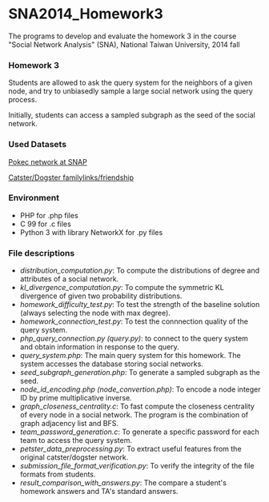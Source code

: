 SNA2014_Homework3
=================

The programs to develop and evaluate the homework 3 in the course "Social Network Analysis" (SNA), National Taiwan University, 2014 fall

### Homework 3

Students are allowed to ask the query system for the neighbors of a given node, and try to unbiasedly sample a large social network using the query process.

Initially, students can access a sampled subgraph as the seed of the social network.

### Used Datasets

[Pokec network at SNAP](http://snap.stanford.edu/data/soc-pokec.html)

[Catster/Dogster familylinks/friendship](http://konect.uni-koblenz.de/networks/petster-carnivore)

### Environment

- PHP for .php files
- C 99 for .c files
- Python 3 with library NetworkX for .py files

### File descriptions

- *distribution_computation.py*: To compute the distributions of degree and attributes of a social network.
- *kl_divergence_computation.py*: To compute the symmetric KL divergence of given two probability distributions.
- *homework_difficulty_test.py*: To test the strength of the baseline solution (always selecting the node with max degree).
- *homework_connection_test.py*: To test the connnection quality of the query system.
- *php_query_connection.py (query.py)*: to connect to the query system and obtain information in response to the query.
- *query_system.php*: The main query system for this homework. The system accesses the database storing social networks.
- *seed_subgraph_generation.php*: To generate a sampled subgraph as the seed.
- *node_id_encoding.php (node_convertion.php)*: To encode a node integer ID by prime multiplicative inverse.
- *graph_closeness_centrality.c*: To fast compute the closeness centrality of every node in a social network. The program is the combination of graph adjacency list and BFS.
- *team_password_generation.c*: To generate a specific password for each team to access the query system. 
- *petster_data_preprocessing.py*: To extract useful features from the original catster/dogster network.
- *submission_file_format_verification.py*: To verify the integrity of the file formats from students.
- *result_comparison_with_answers.py*: The compare a student's homework answers and TA's standard answers.
